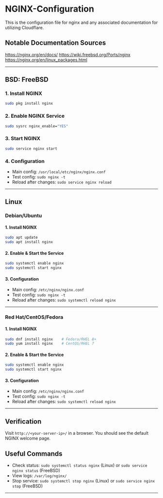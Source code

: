 # NGINX-Configuration
This is the configuration file for nginx and any associated documentation for utilizing Cloudflare.

## Notable Documentation Sources
https://nginx.org/en/docs/
https://wiki.freebsd.org/Ports/nginx
https://nginx.org/en/linux_packages.html

---

## BSD: FreeBSD

### 1. Install NGINX

```sh
sudo pkg install nginx
```

### 2. Enable NGINX Service

```sh
sudo sysrc nginx_enable="YES"
```

### 3. Start NGINX

```sh
sudo service nginx start
```

### 4. Configuration

- Main config: `/usr/local/etc/nginx/nginx.conf`
- Test config: `sudo nginx -t`
- Reload after changes: `sudo service nginx reload`

---

## Linux

### Debian/Ubuntu

#### 1. Install NGINX

```sh
sudo apt update
sudo apt install nginx
```

#### 2. Enable & Start the Service

```sh
sudo systemctl enable nginx
sudo systemctl start nginx
```

#### 3. Configuration

- Main config: `/etc/nginx/nginx.conf`
- Test config: `sudo nginx -t`
- Reload after changes: `sudo systemctl reload nginx`

---

### Red Hat/CentOS/Fedora

#### 1. Install NGINX

```sh
sudo dnf install nginx    # Fedora/RHEL 8+
sudo yum install nginx    # CentOS/RHEL 7
```

#### 2. Enable & Start the Service

```sh
sudo systemctl enable nginx
sudo systemctl start nginx
```

#### 3. Configuration

- Main config: `/etc/nginx/nginx.conf`
- Test config: `sudo nginx -t`
- Reload after changes: `sudo systemctl reload nginx`

---

## Verification

Visit `http://<your-server-ip>/` in a browser. You should see the default NGINX welcome page.

## Useful Commands

- Check status: `sudo systemctl status nginx` (Linux) or `sudo service nginx status` (FreeBSD)
- View logs: `/var/log/nginx/`
- Stop service: `sudo systemctl stop nginx` (Linux) or `sudo service nginx stop` (FreeBSD)

---
